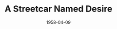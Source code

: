 ---
title: A Streetcar Named Desire
date: 1958-04-09
opening_date: 1958-04-09
closing_date: 1958-04-19
layout: productions
playbill:
Theatre: Theatre Jacksonville
Venue: Little Theatre
cast:
- Blanche DuBois: Marion Conner
- Harold Mitchell (Mitch): Jerry Allen
- Stanley Kowalski: Leo Rice
- Stella Kowalski: Helen Keegan
- Steve Hubbell: Elmo Lehman
- Pable Gonzalez: Gene Wolters
- Eunice Hubbell: Eula Mae Snow
- A Young Collector: Michael A. Wysocki
- Negro Woman: Florence Somack
- Mexican Woman: Claire Lashley
- A Strange Man:
  - Charles Archibald
  - Gayle Swymer
- Habitues of the Quarter:
  - William E. Schill
  - Robert Gefter
  - Judith Snow
  - Bunnie Hyman
  - Louis Hyman
  - Clifford Walker
  - Jerry Long
crew:
- Designer and Director: Maurice Geoffrey
- Stage Manager: Frank Ridge
- Assistant Stage Manager: Bill Schill
- Book-Holder: Esther Mae Blankenbeckler
- Lighting:
  - Bob Kornegay
  - Sylvester Scotti
  - Dr. Alvin Gross
- Sound Effects:
  - JoAnne Hicks
  - Pete House
- Properties:
  - Pat Jones
  - Louise Lee
  - Esther Barnes
  - Marie Bristow
  - Susan Massey
  - Marge Miller
  - Florence Bergamo
  - Elaine Barnert
  - Sue Henderson
- Costumes:
  - Libbi Whiteman
  - Doris Edwards
  - Pat Robson
  - Florence Somack
  - Katherine Groves
- Make-Up:
  - Polly Clendening
  - Jane Porter
  - Elmo Lehman
  - David Berrier
  - Mattie Godwin
  - Ardelia Rushing
  - Patty Bartleson
- Scenery:
  - Dixie Cohen
  - Frank Ridge
  - Paul Trudeau
  - Bill Schill
  - Bob Kornegay
  - Sylvester Scotti
  - Louis Hyman
  - Lyn Scharar
  - Bunny Hyman
  - Eula Mae Snow
  - Grace Trudeau
  - Norman Howard
  - Leo Rice
  - Jerry Long
  - Michael Wysocki
  - Marylin Metzger
  - Roselle Cohen
  - Gary Safford
  - JoAnne Hicks
  - Marie Tankersley
  - Jean Fisher
  - Dorothy Quint
  - Florence Somack
orchestra:
---